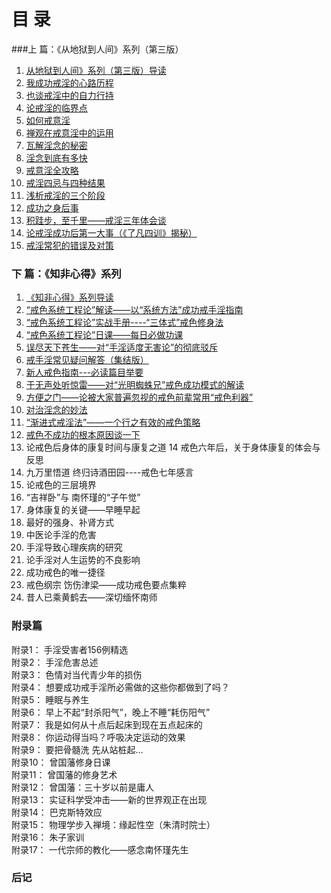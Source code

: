 #          目    录  
###上  篇：《从地狱到人间》系列（第三版） 	

1.  [从地狱到人间》系列（第三版）导读](2-导读.md)	        
2.  [我成功戒淫的心路历程](3-我成功戒淫的心路历程.md)		
3.  [也谈戒淫中的自力行持](4-也谈戒淫中的自力行持.md)	          	
4.  [论戒淫的临界点](5-论戒淫的临界点.md)                   		
5.  [如何戒意淫](6-如何戒意淫.md)    
6.  [禅观在戒意淫中的运用](7-禅观在戒意淫中的运用.md)   
7.  [瓦解淫念的秘密](8-瓦解淫念的秘密.md)
8.	[淫念到底有多快](9-淫念到底有多快.md)       		
9.  [戒意淫全攻略](10-戒意淫全攻略.md)        		
10. [戒淫四忌与四种结果](11-戒淫四忌与四种结果.md) 		
11. [浅析戒淫的三个阶段](12-戒淫四忌与四种结果.md)	
12. [成功之身后事](13-成功之身后事.md) 				
13. [积跬步，至千里——戒淫三年体会谈](14-戒淫三年体会谈.md) 		
14. [论戒淫成功后第一大事（《了凡四训》揭秘）](15-论戒淫成功后第一大事.md) 		
15. [戒淫常犯的错误及对策](16-戒淫常犯的错误及对策.md) 		
### 下  篇：《知非心得》系列 		
1.  [《知非心得》系列导读](17-知非心得导读.md) 			
2.  [“戒色系统工程论”解读——以“系统方法”成功戒手淫指南 ](18-戒色系统工程论.md)		
3.  [“戒色系统工程论”实战手册----“三体式”戒色修身法](三体式戒色修身法.md) 		
4.  [“戒色系统工程论”日课——每日必做功课](20-戒色系统工程论日课.md) 		
5.  [误尽天下苍生——对“手淫适度无害论”的彻底驳斥](21-手淫无害论-无尽天下苍生.md) 		
6.  [戒手淫常见疑问解答（集结版）](戒手淫常见疑问解答.md) 
7.  [新人戒色指南---必读篇目举要](23-新人戒色指南.md) 
8.  [于无声处听惊雷——对“光明蜘蛛兄”戒色成功模式的解读](24-对光明蜘蛛成功戒色的解读.md) 
9.  [方便之门——论被大家普遍忽视的戒色前辈常用“戒色利器”](25-论被大家普遍忽视的戒色前辈常用的戒色利器.md)  
10. [对治淫念的妙法](26-对治淫念的妙法.md) 
11. [“渐进式戒淫法”——一个行之有效的戒色策略](27-渐进式戒淫法.md)
12. [戒色不成功的根本原因谈一下](28-戒色不成功的根本性原因谈一下.md) 
13. 论戒色后身体的康复时间与康复之道 
14  戒色六年后，关于身体康复的体会与反思 
15. 九万里悟道 终归诗酒田园----戒色七年感言 
16. 论戒色的三层境界 
17. “吉祥卧”与 南怀瑾的“子午觉” 
18. 身体康复的关键——早睡早起 
19. 最好的强身、补肾方式 
20. 中医论手淫的危害 
21. 手淫导致心理疾病的研究 
22. 论手淫对人生运势的不良影响 
23. 成功戒色的唯一捷径 
24. 戒色纲宗  饬伤津梁——成功戒色要点集粹     
25. 昔人已乘黄鹤去——深切缅怀南师    
### 附录篇   
附录1：    手淫受害者156例精选   
附录2：    手淫危害总述   
附录3：    色情对当代青少年的损伤   
附录4：    想要成功戒手淫所必需做的这些你都做到了吗？   
附录5：    睡眠与养生     
附录6：    早上不起“封杀阳气”，晚上不睡“耗伤阳气”       
附录7：    我是如何从十点后起床到现在五点起床的  
附录8：    你运动得当吗？呼吸决定运动的效果    
附录9：    要把骨髓洗 先从站桩起…    
附录10：   曾国藩修身日课     
附录11：   曾国藩的修身艺术    
附录12：   曾国藩：三十岁以前是庸人    
附录13：   实证科学受冲击——新的世界观正在出现  
附录14：   巴克斯特效应  
附录15：   物理学步入禅境：缘起性空（朱清时院士）     
附录16：   朱子家训    
附录17：   一代宗师的教化——感念南怀瑾先生   
### 后记